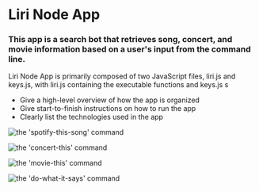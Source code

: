# Liri Node App

### This app is a search bot that retrieves song, concert, and movie information based on a user's input from the command line.

Liri Node App is primarily composed of two JavaScript files, liri.js and keys.js, with liri.js containing the executable functions and keys.js s
* Give a high-level overview of how the app is organized
* Give start-to-finish instructions on how to run the app
* Clearly list the technologies used in the app

![the 'spotify-this-song' command](https://media.giphy.com/media/Y2hvAPdKuNCGwB26lk/giphy.gif)

![the 'concert-this' command](https://media.giphy.com/media/eMDz5RbxdTtlcosaOn/giphy.gif)

![the 'movie-this' command](https://media.giphy.com/media/gHQCdj8i3nSHC8xWfx/giphy.gif)

![the 'do-what-it-says' command](https://media.giphy.com/media/SUczF0kBZWgh37cb5j/giphy.gif)
